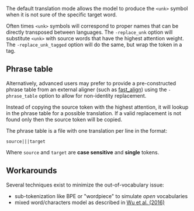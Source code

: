 The default translation mode allows the model to produce the `<unk>` symbol when it is not sure of the specific target word.

Often times `<unk>` symbols will correspond to proper names that can be directly transposed between languages. The `-replace_unk` option will substitute `<unk>` with source words that have the highest attention weight. The `-replace_unk_tagged` option will do the same, but wrap the token in a <unk></unk> tag.

## Phrase table

Alternatively, advanced users may prefer to provide a pre-constructed phrase table from an external aligner (such as [fast_align](https://github.com/clab/fast_align)) using the `-phrase_table` option to allow for non-identity replacement.

Instead of copying the source token with the highest attention, it will lookup in the phrase table for a possible translation. If a valid replacement is not found only then the source token will be copied.

The phrase table is a file with one translation per line in the format:

```text
source|||target
```

Where `source` and `target` are **case sensitive** and **single** tokens.

## Workarounds

Several techniques exist to minimize the out-of-vocabulary issue:

* sub-tokenization like BPE or "wordpiece" to simulate *open* vocabularies
* mixed word/characters model as described in [Wu et al. (2016)](https://arxiv.org/pdf/1609.08144.pdf)
